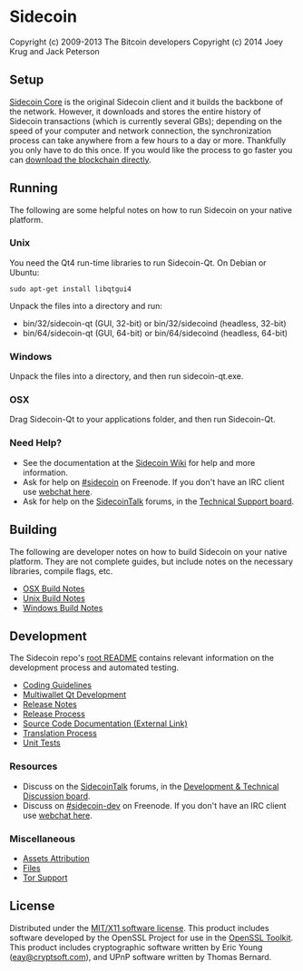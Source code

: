 Sidecoin
========

Copyright (c) 2009-2013 The Bitcoin developers
Copyright (c) 2014 Joey Krug and Jack Peterson

Setup
---------------------
[Sidecoin Core](http://sidecoin.net/en/download) is the original Sidecoin client and it builds the backbone of the network. However, it downloads and stores the entire history of Sidecoin transactions (which is currently several GBs); depending on the speed of your computer and network connection, the synchronization process can take anywhere from a few hours to a day or more. Thankfully you only have to do this once. If you would like the process to go faster you can [download the blockchain directly](https://bitcointalk.org/index.php?topic=145386.0).

Running
---------------------
The following are some helpful notes on how to run Sidecoin on your native platform. 

### Unix

You need the Qt4 run-time libraries to run Sidecoin-Qt. On Debian or Ubuntu:

	sudo apt-get install libqtgui4

Unpack the files into a directory and run:

- bin/32/sidecoin-qt (GUI, 32-bit) or bin/32/sidecoind (headless, 32-bit)
- bin/64/sidecoin-qt (GUI, 64-bit) or bin/64/sidecoind (headless, 64-bit)



### Windows

Unpack the files into a directory, and then run sidecoin-qt.exe.

### OSX

Drag Sidecoin-Qt to your applications folder, and then run Sidecoin-Qt.

### Need Help?

* See the documentation at the [Sidecoin Wiki](https://en.sidecoin.it/wiki/Main_Page)
for help and more information.
* Ask for help on [#sidecoin](http://webchat.freenode.net?channels=sidecoin) on Freenode. If you don't have an IRC client use [webchat here](http://webchat.freenode.net?channels=sidecoin).
* Ask for help on the [SidecoinTalk](https://bitcointalk.org/) forums, in the [Technical Support board](https://bitcointalk.org/index.php?board=4.0).

Building
---------------------
The following are developer notes on how to build Sidecoin on your native platform. They are not complete guides, but include notes on the necessary libraries, compile flags, etc.

- [OSX Build Notes](build-osx.md)
- [Unix Build Notes](build-unix.md)
- [Windows Build Notes](build-msw.md)

Development
---------------------
The Sidecoin repo's [root README](https://github.com/sidecoin/sidecoin/blob/master/README.md) contains relevant information on the development process and automated testing.

- [Coding Guidelines](coding.md)
- [Multiwallet Qt Development](multiwallet-qt.md)
- [Release Notes](release-notes.md)
- [Release Process](release-process.md)
- [Source Code Documentation (External Link)](https://dev.visucore.com/sidecoin/doxygen/)
- [Translation Process](translation_process.md)
- [Unit Tests](unit-tests.md)

### Resources
* Discuss on the [SidecoinTalk](https://bitcointalk.org/) forums, in the [Development & Technical Discussion board](https://bitcointalk.org/index.php?board=6.0).
* Discuss on [#sidecoin-dev](http://webchat.freenode.net/?channels=sidecoin) on Freenode. If you don't have an IRC client use [webchat here](http://webchat.freenode.net/?channels=sidecoin-dev).

### Miscellaneous
- [Assets Attribution](assets-attribution.md)
- [Files](files.md)
- [Tor Support](tor.md)

License
---------------------
Distributed under the [MIT/X11 software license](http://www.opensource.org/licenses/mit-license.php).
This product includes software developed by the OpenSSL Project for use in the [OpenSSL Toolkit](http://www.openssl.org/). This product includes
cryptographic software written by Eric Young ([eay@cryptsoft.com](mailto:eay@cryptsoft.com)), and UPnP software written by Thomas Bernard.

